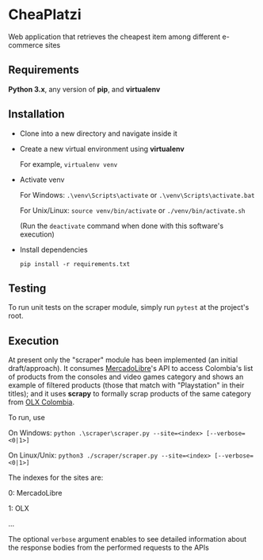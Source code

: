 # CheaPlatzi
Web application that retrieves the cheapest item among different e-commerce sites

## Requirements

**Python 3.x**, any version of **pip**, and **virtualenv**


## Installation

- Clone into a new directory and navigate inside it

- Create a new virtual environment using **virtualenv**

    For example, `virtualenv venv`

- Activate venv

    For Windows: `.\venv\Scripts\activate` or `.\venv\Scripts\activate.bat` 

    For Unix/Linux: `source venv/bin/activate` or `./venv/bin/activate.sh`

    (Run the `deactivate` command when done with this software's execution)

- Install dependencies

    `pip install -r requirements.txt`


## Testing

To run unit tests on the scraper module, simply run `pytest` at the project's root.


## Execution

At present only the "scraper" module has been implemented (an initial draft/approach). It consumes [MercadoLibre](https://www.mercadolibre.com/)'s API to access Colombia's list of products from the consoles and video games category and shows an example of filtered products (those that match with "Playstation" in their titles); and it uses **scrapy** to formally scrap products of the same category from [OLX Colombia](https://www.olx.com.co/).

To run, use 

On Windows: `python .\scraper\scraper.py --site=<index> [--verbose=<0|1>]`

On Linux/Unix: `python3 ./scraper/scraper.py --site=<index> [--verbose=<0|1>]`

The indexes for the sites are:

0: MercadoLibre

1: OLX

...

The optional `verbose` argument enables to see detailed information about the response bodies from the performed requests to the APIs
